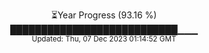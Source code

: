 <p align="center">
⏳Year Progress (93.16 %) <br>
███████████████████████████▁▁▁ <br>
<sub>Updated: Thu, 07 Dec 2023 01:14:52 GMT</sub>
</p>

